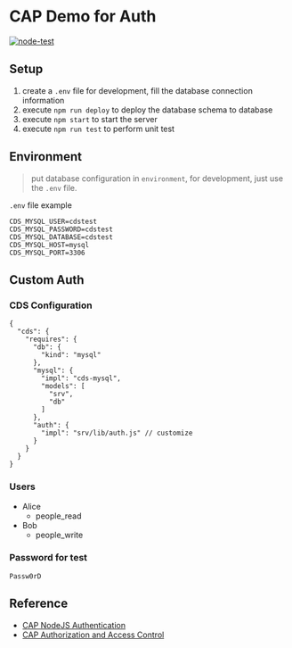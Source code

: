 # CAP Demo for Auth

[![node-test](https://github.com/Soontao/odata-v4-cap-demo/actions/workflows/nodejs.yml/badge.svg?branch=mysql)](https://github.com/Soontao/odata-v4-cap-demo/actions/workflows/nodejs.yml)

## Setup

1. create a `.env` file for development, fill the database connection information
2. execute `npm run deploy` to deploy the database schema to database
3. execute `npm start` to start the server
4. execute `npm run test` to perform unit test

## Environment

> put database configuration in `environment`, for development, just use the `.env` file.

`.env` file example

```
CDS_MYSQL_USER=cdstest
CDS_MYSQL_PASSWORD=cdstest
CDS_MYSQL_DATABASE=cdstest
CDS_MYSQL_HOST=mysql
CDS_MYSQL_PORT=3306
```

## Custom Auth

### CDS Configuration

```json5
{
  "cds": {
    "requires": {
      "db": {
        "kind": "mysql"
      },
      "mysql": {
        "impl": "cds-mysql",
        "models": [
          "srv",
          "db"
        ]
      },
      "auth": {
        "impl": "srv/lib/auth.js" // customize
      }
    }
  }
}
```

### Users

* Alice
  - people_read
* Bob
  - people_write

### Password for test

`Passw0rD`

## Reference

* [CAP NodeJS Authentication](https://cap.cloud.sap/docs/node.js/authentication)
* [CAP Authorization and Access Control](https://cap.cloud.sap/docs/guides/authorization)